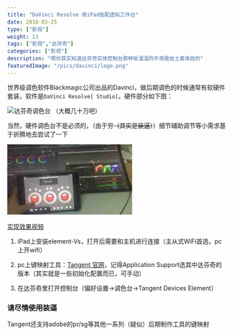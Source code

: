```yaml
---
title: "DaVinci Resolve 用iPad低配虚拟工作台"
date: 2018-03-25
type: ["影视"]
weight: 13
tags: ["影视","达芬奇"]
categories: ["影视"]
description: "嗯你其实知道达芬奇实体控制台那种呲溜溜的手感是给土豪体验的"
featuredImage: "/pics/davinci/logo.png"
---
```

世界级调色软件Blackmagic公司出品的Davinci，做后期调色的时候通常有软硬件套装，软件是``DaVinci Resolve[ Studio]``，硬件部分如下图：

![达芬奇调色台](https://images.blackmagicdesign.com/images/products/davinciresolve/landing/control-panels-md.jpg)
（大概几十万吧）


当然，硬件调色台不是必须的，（由于穷~~（其实是装逼）~~）细节辅助调节等小需求基于折腾地去尝试了一下

![效果图](/pics/davinci/dvc.jpg)

[实现效果视频](/pics/davinci/dvc.mp4)

1. iPad上安装element-Vs，打开后需要和主机进行连接（主从式WiFi首选，pc上开wifi）

2. pc上键映射工具：[Tangent 官网](http://www.tangentwave.co.uk/)，记得Application Support选其中达芬奇的版本（其实就是一些初始化配置而已，可手动）

3. 在达芬奇里打开控制台（偏好设置->调色台->Tangent Devices Element）

### 请尽情~~使用~~装逼

Tangent还支持adobe的pr/sg等其他一系列（疑似）后期制作工具的键映射
